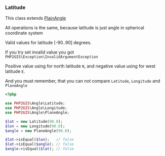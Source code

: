 ### Latitude

This class extends [PlainAngle](plain-angle.md)

All operations is the same, because latitude is just angle in spherical coordinate system

Valid values for latitude [-90..90] degrees.

If you try set invalid value you got `PHP2GIS\Exception\InvalidArgumentException`

Positive value using for north latitude `N`, and negative value using for west latitude `E`.

And you must remember, that you can not compare `Latitude`, `Longitude` and `PlaneAngle`

```php
<?php

use PHP2GIS\Angle\Latitude;
use PHP2GIS\Angle\Longitude;
use PHP2GIS\Angle\PlaneAngle;

$lat = new Latitude(90.0);
$lon = new Longitude(90.0);
$angle = new PlaneAngle(90.0);

$lat->isEqual($lon);   // false
$lat->isEqual($angle); // false
$angle->isEqual($lat); // false
```

